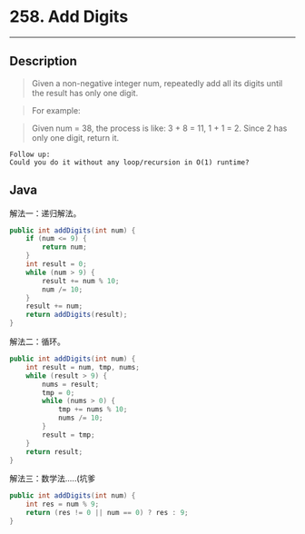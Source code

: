 # 258. Add Digits
          

---

## Description

> Given a non-negative integer num, repeatedly add all its digits until the result has only one digit.

> For example:

> Given num = 38, the process is like: 3 + 8 = 11, 1 + 1 = 2. Since 2 has only one digit, return it.

```
Follow up:
Could you do it without any loop/recursion in O(1) runtime?
```


## Java

解法一：递归解法。

```java
public int addDigits(int num) {
    if (num <= 9) {
        return num;
    }
    int result = 0;
    while (num > 9) {
        result += num % 10;
        num /= 10;
    }
    result += num;
    return addDigits(result);
}
```

解法二：循环。

```java
public int addDigits(int num) {
    int result = num, tmp, nums;
    while (result > 9) {
        nums = result;
        tmp = 0;
        while (nums > 0) {
            tmp += nums % 10;
            nums /= 10;
        }
        result = tmp;
    }
    return result;
}
```

解法三：数学法.....(坑爹

```java
public int addDigits(int num) {
    int res = num % 9;
    return (res != 0 || num == 0) ? res : 9;
}
```
